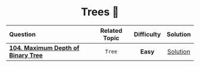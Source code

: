 <div align = "center" >
  
# Trees 🌳
  
  | Question |Related Topic|Difficulty| Solution |
  | :------- | :-----------: |:------: | :------: |
  | [**104. Maximum Depth of Binary Tree**](https://leetcode.com/problems/maximum-depth-of-binary-tree/) |`Tree`| **Easy** | [Solution](../Tree/0104._Maximum_Depth_of_Binary_Tree.cppp) |
  
</div>
